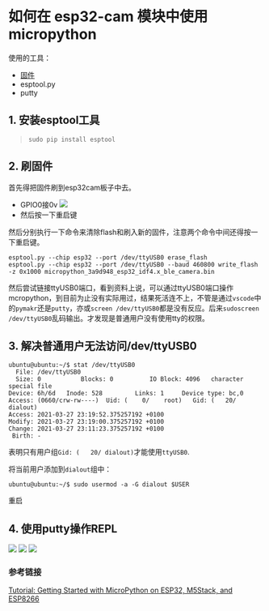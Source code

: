 # 如何在 esp32-cam 模块中使用 micropython

使用的工具：
- [固件](https://github.com/lemariva/uPyCam)
- esptool.py
- putty

## 1. 安装esptool工具
> `sudo pip install esptool`

## 2. 刷固件
首先得把固件刷到esp32cam板子中去。

- GPIO0接0v
![](https://raw.githubusercontent.com/easytarget/esp32-cam-webserver/master/Docs/hookup.png)
- 然后按一下重启键


然后分别执行一下命令来清除flash和刷入新的固件，注意两个命令中间还得按一下重启键。

```
esptool.py --chip esp32 --port /dev/ttyUSB0 erase_flash
esptool.py --chip esp32 --port /dev/ttyUSB0 --baud 460800 write_flash -z 0x1000 micropython_3a9d948_esp32_idf4.x_ble_camera.bin
```


然后尝试链接ttyUSB0端口，看到资料上说，可以通过ttyUSB0端口操作mcropython，到目前为止没有实际用过，结果死活连不上，不管是通过`vscode`中的`pymakr`还是`putty`，亦或`screen /dev/ttyUSB0`都是没有反应。后来`sudoscreen /dev/ttyUSB0`乱码输出。才发现是普通用户没有使用tty的权限。

## 3. 解决普通用户无法访问/dev/ttyUSB0
```
ubuntu@ubuntu:~/$ stat /dev/ttyUSB0 
  File: /dev/ttyUSB0
  Size: 0         	Blocks: 0          IO Block: 4096   character special file
Device: 6h/6d	Inode: 528         Links: 1     Device type: bc,0
Access: (0660/crw-rw----)  Uid: (    0/    root)   Gid: (   20/ dialout)
Access: 2021-03-27 23:19:52.375257192 +0100
Modify: 2021-03-27 23:19:00.375257192 +0100
Change: 2021-03-27 23:11:23.375257192 +0100
 Birth: -
```
表明只有用户组`Gid: (   20/ dialout)`才能使用`ttyUSB0`.


将当前用户添加到`dialout`组中：

```ubuntu@ubuntu:~/$ sudo usermod -a -G dialout $USER```

重启
## 4. 使用putty操作REPL
![](document/putty-settings.png)
![](document/putty-content.png)
![](document/putty-repl.png)


### 参考链接
[Tutorial: Getting Started with MicroPython on ESP32, M5Stack, and ESP8266](https://lemariva.com/blog/2020/03/tutorial-getting-started-micropython-v20)
